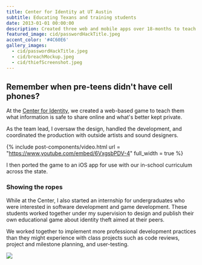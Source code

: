 ```yaml
---
title: Center for Identity at UT Austin
subtitle: Educating Texans and training students 
date: 2013-01-01 00:00:00
description: Created three web and mobile apps over 18-months to teach Texans how to stay safe from identity theft. Initiated and lead an internship program for undergraduate students heading into software and game development.
featured_image: cid/passwordHackTitle.jpeg
accent_color: '#4C60E6'
gallery_images:
  - cid/passwordHackTitle.jpeg
  - cid/breachMockup.jpeg
  - cid/thiefScreenshot.jpeg
---
```


## Remember when pre-teens didn't have cell phones?

At the [Center for Identity](https://identity.utexas.edu/), we created a web-based game to teach them what information is safe to share online and what's better kept private.

As the team lead, I oversaw the design, handled the development, and coordinated the production with outside artists and sound designers.

{% include post-components/video.html
	url = "https://www.youtube.com/embed/6VxgsbPDV-4"
	full_width = true
%}

I then ported the game to an iOS app for use with our in-school curriculum across the state.

### Showing the ropes

While at the Center, I also started an internship for undergraduates who were interested in software development and game development. These students worked together under my supervision to design and publish their own educational game about identity theft aimed at their peers. 

We worked together to implement more professional development practices than they might experience with class projects such as code reviews, project and milestone planning, and user-testing.

![](/images/cid/breachMockup.jpeg)